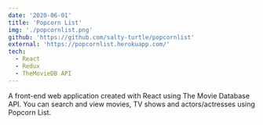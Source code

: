 ```yaml
---
date: '2020-06-01'
title: 'Popcorn List'
img: './popcornlist.png'
github: 'https://github.com/salty-turtle/popcornlist'
external: 'https://popcornlist.herokuapp.com/'
tech:
  - React
  - Redux
  - TheMovieDB API
---
```


A front-end web application created with React using The Movie Database API. You can search and view movies, TV shows and actors/actresses using Popcorn List.